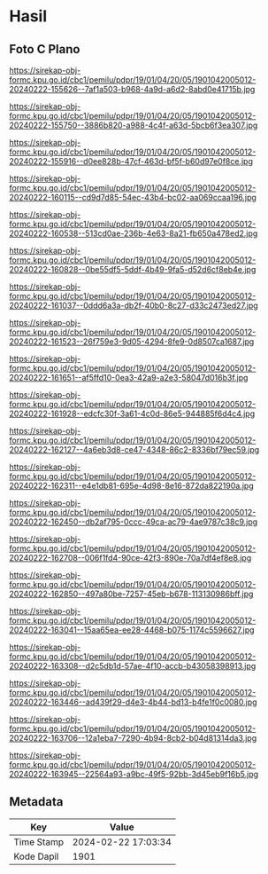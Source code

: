 # Hasil

## Foto C Plano

https://sirekap-obj-formc.kpu.go.id/cbc1/pemilu/pdpr/19/01/04/20/05/1901042005012-20240222-155626--7af1a503-b968-4a9d-a6d2-8abd0e41715b.jpg

https://sirekap-obj-formc.kpu.go.id/cbc1/pemilu/pdpr/19/01/04/20/05/1901042005012-20240222-155750--3886b820-a988-4c4f-a63d-5bcb6f3ea307.jpg

https://sirekap-obj-formc.kpu.go.id/cbc1/pemilu/pdpr/19/01/04/20/05/1901042005012-20240222-155916--d0ee828b-47cf-463d-bf5f-b60d97e0f8ce.jpg

https://sirekap-obj-formc.kpu.go.id/cbc1/pemilu/pdpr/19/01/04/20/05/1901042005012-20240222-160115--cd9d7d85-54ec-43b4-bc02-aa069ccaa196.jpg

https://sirekap-obj-formc.kpu.go.id/cbc1/pemilu/pdpr/19/01/04/20/05/1901042005012-20240222-160538--513cd0ae-236b-4e63-8a21-fb650a478ed2.jpg

https://sirekap-obj-formc.kpu.go.id/cbc1/pemilu/pdpr/19/01/04/20/05/1901042005012-20240222-160828--0be55df5-5ddf-4b49-9fa5-d52d6cf8eb4e.jpg

https://sirekap-obj-formc.kpu.go.id/cbc1/pemilu/pdpr/19/01/04/20/05/1901042005012-20240222-161037--0ddd6a3a-db2f-40b0-8c27-d33c2473ed27.jpg

https://sirekap-obj-formc.kpu.go.id/cbc1/pemilu/pdpr/19/01/04/20/05/1901042005012-20240222-161523--26f759e3-9d05-4294-8fe9-0d8507ca1687.jpg

https://sirekap-obj-formc.kpu.go.id/cbc1/pemilu/pdpr/19/01/04/20/05/1901042005012-20240222-161651--af5ffd10-0ea3-42a9-a2e3-58047d016b3f.jpg

https://sirekap-obj-formc.kpu.go.id/cbc1/pemilu/pdpr/19/01/04/20/05/1901042005012-20240222-161928--edcfc30f-3a61-4c0d-86e5-944885f6d4c4.jpg

https://sirekap-obj-formc.kpu.go.id/cbc1/pemilu/pdpr/19/01/04/20/05/1901042005012-20240222-162127--4a6eb3d8-ce47-4348-86c2-8336bf79ec59.jpg

https://sirekap-obj-formc.kpu.go.id/cbc1/pemilu/pdpr/19/01/04/20/05/1901042005012-20240222-162311--e4e1db81-695e-4d98-8e16-872da822190a.jpg

https://sirekap-obj-formc.kpu.go.id/cbc1/pemilu/pdpr/19/01/04/20/05/1901042005012-20240222-162450--db2af795-0ccc-49ca-ac79-4ae9787c38c9.jpg

https://sirekap-obj-formc.kpu.go.id/cbc1/pemilu/pdpr/19/01/04/20/05/1901042005012-20240222-162708--006f1fd4-90ce-42f3-890e-70a7df4ef8e8.jpg

https://sirekap-obj-formc.kpu.go.id/cbc1/pemilu/pdpr/19/01/04/20/05/1901042005012-20240222-162850--497a80be-7257-45eb-b678-113130986bff.jpg

https://sirekap-obj-formc.kpu.go.id/cbc1/pemilu/pdpr/19/01/04/20/05/1901042005012-20240222-163041--15aa65ea-ee28-4468-b075-1174c5596627.jpg

https://sirekap-obj-formc.kpu.go.id/cbc1/pemilu/pdpr/19/01/04/20/05/1901042005012-20240222-163308--d2c5db1d-57ae-4f10-accb-b43058398913.jpg

https://sirekap-obj-formc.kpu.go.id/cbc1/pemilu/pdpr/19/01/04/20/05/1901042005012-20240222-163446--ad439f29-d4e3-4b44-bd13-b4fe1f0c0080.jpg

https://sirekap-obj-formc.kpu.go.id/cbc1/pemilu/pdpr/19/01/04/20/05/1901042005012-20240222-163706--12a1eba7-7290-4b94-8cb2-b04d81314da3.jpg

https://sirekap-obj-formc.kpu.go.id/cbc1/pemilu/pdpr/19/01/04/20/05/1901042005012-20240222-163945--22564a93-a9bc-49f5-92bb-3d45eb9f16b5.jpg


## Metadata

| Key        | Value               |
| ---------- | ------------------- |
| Time Stamp | 2024-02-22 17:03:34 |
| Kode Dapil | 1901                |



